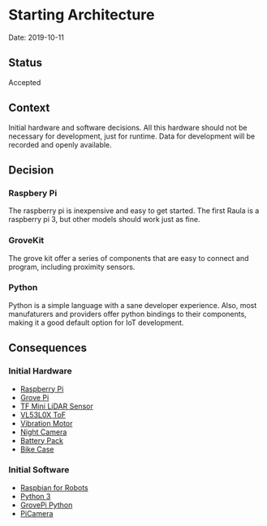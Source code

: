 # Starting Architecture

Date: 2019-10-11

## Status

Accepted

## Context

Initial hardware and software decisions. All this hardware should not be necessary for development, just for runtime. Data for development will be recorded and openly available.

## Decision

### Raspbery Pi

The raspberry pi is inexpensive and easy to get started. The first Raula is a raspberry pi 3, but other models should work just as fine.

### GroveKit

The grove kit offer a series of components that are easy to connect and program, including proximity sensors.

### Python

Python is a simple language with a sane developer experience. Also, most manufaturers and providers offer python bindings to their components, making it a good default option for IoT development.

## Consequences

### Initial Hardware
* [Raspberry Pi](https://www.raspberrypi.org/)
* [Grove Pi](https://www.seeedstudio.com/GrovePi-p-2241.html)
* [TF Mini LiDAR Sensor](https://www.seeedstudio.com/Seeedstudio-Grove-TF-Mini-LiDAR.html)
* [VL53L0X ToF](https://www.seeedstudio.com/Grove-Time-of-Flight-Distance-Sensor-VL53L0-p-3086.html)
* [Vibration Motor](https://www.seeedstudio.com/Grove-Vibration-Motor-p-839.html)
* [Night Camera](https://www.amazon.es/gp/product/B0748GQ32H/ref=ppx_yo_dt_b_search_asin_title?ie=UTF8&psc=1)
* [Battery Pack](https://www.amazon.es/gp/product/B07KWTS638/ref=ppx_yo_dt_b_search_asin_title?ie=UTF8&psc=1)
* [Bike Case](https://www.bike24.com/1.php?content=8;product=319278)

### Initial Software
* [Raspbian for Robots](https://www.dexterindustries.com/raspberry-pi-robot-software/)
* [Python 3](https://www.bike24.com/1.php?content=8;product=319278)
* [GrovePi Python](https://www.dexterindustries.com/GrovePi/programming/python-library-documentation/)
* [PiCamera](https://picamera.readthedocs.io/en/release-1.13/)
  
  

